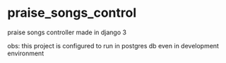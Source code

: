 # praise_songs_control
praise songs controller made in django 3

obs: this project is configured to run in postgres db even in development environment
